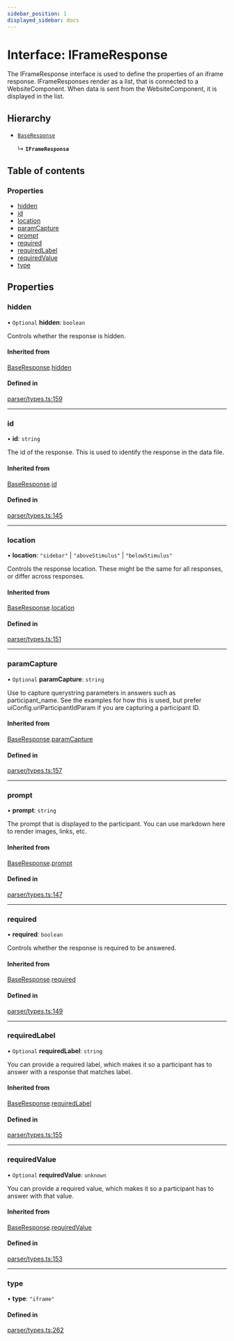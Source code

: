 ```yaml
---
sidebar_position: 1
displayed_sidebar: docs
---
```


# Interface: IFrameResponse

The IFrameResponse interface is used to define the properties of an iframe response.
IFrameResponses render as a list, that is connected to a WebsiteComponent. When data is sent from the WebsiteComponent, it is displayed in the list.

## Hierarchy

- [`BaseResponse`](BaseResponse.md)

  ↳ **`IFrameResponse`**

## Table of contents

### Properties

- [hidden](IFrameResponse.md#hidden)
- [id](IFrameResponse.md#id)
- [location](IFrameResponse.md#location)
- [paramCapture](IFrameResponse.md#paramcapture)
- [prompt](IFrameResponse.md#prompt)
- [required](IFrameResponse.md#required)
- [requiredLabel](IFrameResponse.md#requiredlabel)
- [requiredValue](IFrameResponse.md#requiredvalue)
- [type](IFrameResponse.md#type)

## Properties

### hidden

• `Optional` **hidden**: `boolean`

Controls whether the response is hidden.

#### Inherited from

[BaseResponse](BaseResponse.md).[hidden](BaseResponse.md#hidden)

#### Defined in

[parser/types.ts:159](https://github.com/revisit-studies/study/blob/cb2c5ee/src/parser/types.ts#L159)

___

### id

• **id**: `string`

The id of the response. This is used to identify the response in the data file.

#### Inherited from

[BaseResponse](BaseResponse.md).[id](BaseResponse.md#id)

#### Defined in

[parser/types.ts:145](https://github.com/revisit-studies/study/blob/cb2c5ee/src/parser/types.ts#L145)

___

### location

• **location**: ``"sidebar"`` \| ``"aboveStimulus"`` \| ``"belowStimulus"``

Controls the response location. These might be the same for all responses, or differ across responses.

#### Inherited from

[BaseResponse](BaseResponse.md).[location](BaseResponse.md#location)

#### Defined in

[parser/types.ts:151](https://github.com/revisit-studies/study/blob/cb2c5ee/src/parser/types.ts#L151)

___

### paramCapture

• `Optional` **paramCapture**: `string`

Use to capture querystring parameters in answers such as participant_name. See the examples for how this is used, but prefer uiConfig.urlParticipantIdParam if you are capturing a participant ID.

#### Inherited from

[BaseResponse](BaseResponse.md).[paramCapture](BaseResponse.md#paramcapture)

#### Defined in

[parser/types.ts:157](https://github.com/revisit-studies/study/blob/cb2c5ee/src/parser/types.ts#L157)

___

### prompt

• **prompt**: `string`

The prompt that is displayed to the participant. You can use markdown here to render images, links, etc.

#### Inherited from

[BaseResponse](BaseResponse.md).[prompt](BaseResponse.md#prompt)

#### Defined in

[parser/types.ts:147](https://github.com/revisit-studies/study/blob/cb2c5ee/src/parser/types.ts#L147)

___

### required

• **required**: `boolean`

Controls whether the response is required to be answered.

#### Inherited from

[BaseResponse](BaseResponse.md).[required](BaseResponse.md#required)

#### Defined in

[parser/types.ts:149](https://github.com/revisit-studies/study/blob/cb2c5ee/src/parser/types.ts#L149)

___

### requiredLabel

• `Optional` **requiredLabel**: `string`

You can provide a required label, which makes it so a participant has to answer with a response that matches label.

#### Inherited from

[BaseResponse](BaseResponse.md).[requiredLabel](BaseResponse.md#requiredlabel)

#### Defined in

[parser/types.ts:155](https://github.com/revisit-studies/study/blob/cb2c5ee/src/parser/types.ts#L155)

___

### requiredValue

• `Optional` **requiredValue**: `unknown`

You can provide a required value, which makes it so a participant has to answer with that value.

#### Inherited from

[BaseResponse](BaseResponse.md).[requiredValue](BaseResponse.md#requiredvalue)

#### Defined in

[parser/types.ts:153](https://github.com/revisit-studies/study/blob/cb2c5ee/src/parser/types.ts#L153)

___

### type

• **type**: ``"iframe"``

#### Defined in

[parser/types.ts:262](https://github.com/revisit-studies/study/blob/cb2c5ee/src/parser/types.ts#L262)
